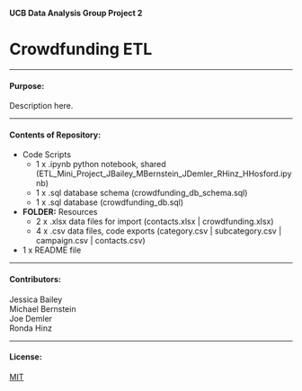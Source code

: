 
**UCB Data Analysis Group Project 2**
# Crowdfunding ETL

---------------
#### Purpose:
Description here.

--------------
#### Contents of Repository:
- Code Scripts
  - 1 x .ipynb python notebook, shared (ETL_Mini_Project_JBailey_MBernstein_JDemler_RHinz_HHosford.ipynb)
  - 1 x .sql database schema (crowdfunding_db_schema.sql)
  - 1 x .sql database (crowdfunding_db.sql)
- **FOLDER:** Resources
  - 2 x .xlsx data files for import (contacts.xlsx | crowdfunding.xlsx)
  - 4 x .csv data files, code exports (category.csv | subcategory.csv | campaign.csv | contacts.csv)
- 1 x README file

-------------------
#### Contributors:
Jessica Bailey  
Michael Bernstein  
Joe Demler  
Ronda Hinz

------------------
#### License:
[MIT](https://choosealicense.com/licenses/mit/)

